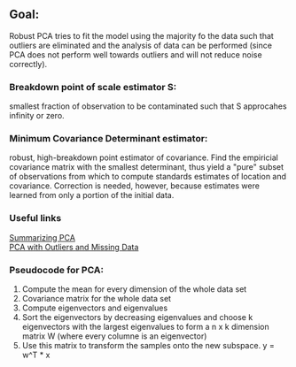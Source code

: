 ## Goal:  
Robust PCA tries to fit the model using the majority fo the data such that outliers are eliminated and the analysis of data can be performed (since PCA does not perform well towards outliers and will not reduce noise correctly).

### Breakdown point of scale estimator S:   
smallest fraction of observation to be contaminated such that S approcahes infinity or zero.

### Minimum Covariance Determinant estimator:  
robust, high-breakdown point estimator of covariance. Find the empiricial covariance matrix with the smallest determinant, thus yield a "pure" subset of observations from which to compute standards estimates of location and covariance.  Correction is needed, however, because estimates were learned from only a portion of the initial data.



### Useful links
[Summarizing PCA](http://sebastianraschka.com/Articles/2014_pca_step_by_step.html)  
[PCA with Outliers and Missing Data](http://www.math.umn.edu/~lerman/Meetings/SIAM2012_Sujay.pdf)

### Pseudocode for PCA:  
1. Compute the mean for every dimension of the whole data set  
2. Covariance matrix for the whole data set  
3. Compute eigenvectors and eigenvalues  
4. Sort the eigenvectors by decreasing eigenvalues and choose k eigenvectors with the largest eigenvalues to form a n x k dimension matrix W (where every columne is an eigenvector)  
5. Use this matrix to transform the samples onto the new subspace. y = w^T * x 
